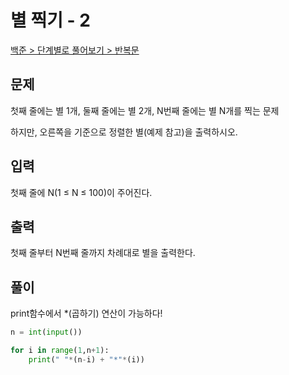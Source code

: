 # 별 찍기 - 2

[백준 > 단계별로 풀어보기 > 반복문](https://www.acmicpc.net/problem/2439)

## 문제

첫째 줄에는 별 1개, 둘째 줄에는 별 2개, N번째 줄에는 별 N개를 찍는 문제

하지만, 오른쪽을 기준으로 정렬한 별(예제 참고)을 출력하시오.

## 입력

첫째 줄에 N(1 ≤ N ≤ 100)이 주어진다.

## 출력

첫째 줄부터 N번째 줄까지 차례대로 별을 출력한다.

## 풀이

print함수에서 \*(곱하기) 연산이 가능하다!

```python
n = int(input())

for i in range(1,n+1):
    print(" "*(n-i) + "*"*(i))
```
